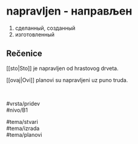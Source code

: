 # napravljen - направљен

1. сделанный, созданный  
2. изготовленный

## Rečenice

[[sto|Sto]] je napravljen od hrastovog drveta.

[[ovaj|Ovi]] planovi su napravljeni uz puno truda.

<br>

#vrsta/pridev  
#nivo/B1  

#tema/stvari  
#tema/izrada  
#tema/planovi  

